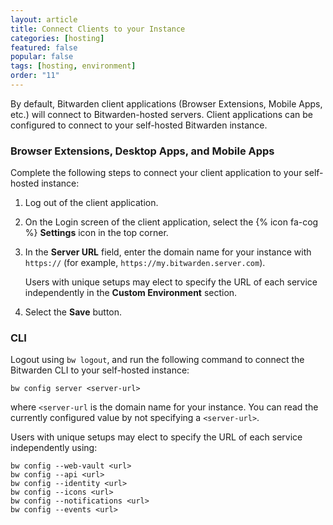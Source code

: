 ```yaml
---
layout: article
title: Connect Clients to your Instance
categories: [hosting]
featured: false
popular: false
tags: [hosting, environment]
order: "11"
---
```


By default, Bitwarden client applications (Browser Extensions, Mobile Apps, etc.) will connect to Bitwarden-hosted servers. Client applications can be configured to connect to your self-hosted Bitwarden instance.

### Browser Extensions, Desktop Apps, and Mobile Apps

Complete the following steps to connect your client application to your self-hosted instance:

1. Log out of the client application.
2. On the Login screen of the client application, select the {% icon fa-cog %} **Settings** icon in the top corner.
3. In the **Server URL** field, enter the domain name for your instance with `https://` (for example, `https://my.bitwarden.server.com`).

   Users with unique setups may elect to specify the URL of each service independently in the **Custom Environment** section.
4. Select the **Save** button.

### CLI

Logout using `bw logout`, and run the following command to connect the Bitwarden CLI to your self-hosted instance:

```
bw config server <server-url>
```

where `<server-url` is the domain name for your instance. You can read the currently configured value by not specifying a `<server-url>`.

Users with unique setups may elect to specify the URL of each service independently using:

```
bw config --web-vault <url>
bw config --api <url>
bw config --identity <url>
bw config --icons <url>
bw config --notifications <url>
bw config --events <url>
```
